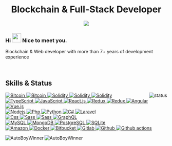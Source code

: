 <h1 align="center">
  Blockchain & Full-Stack Developer</h1>

<p align="center">
  <a href="https://github.com/DenverCoder1/readme-typing-svg"><img src="https://readme-typing-svg.herokuapp.com/?lines=blockchain%20developer;7+%2B%20years%20of%20coding%20experience;Being%20passionate%20and%20creative&center=true&width=380&height=45"></a>
</p>
<h3> Hi <img src="https://media.giphy.com/media/hvRJCLFzcasrR4ia7z/giphy.gif" width="28"> Nice to meet you.</h3>
<p>Blockchain & Web developer with more than 7+ years of development experience</p>

<br/>




<h2>Skills & Status</h2>


<p align="right">
  <img alt="status" src="https://github-readme-stats.vercel.app/api?username=AutoBoyWinner&show_icons=true&&custom_title=Current%20Status&title_color=baf14f&text_color=76d285&icon_color=cff389&theme=dark" align="right" />
</p>


<div>
  <a href="https://github.com/AutoBoyWinner">
    <img alt="Bitcoin" src="https://img.shields.io/badge/Bitcoin-ab790d?style=plastic&logo=bitcoin&logoColor=white" />
  </a>
  <a href="https://github.com/AutoBoyWinner">
    <img alt="Bitcoin" src="https://img.shields.io/badge/Ethereum-442288?style=plastic&logo=ethereum&logoColor=white" />
  </a>
  <a href="https://github.com/AutoBoyWinner">
    <img alt="Solidity" src="https://img.shields.io/badge/Solidity-blue?style=plastic&logo=solidity&logoColor=white" />
  </a>
  <a href="https://github.com/AutoBoyWinner">
    <img alt="Solidity" src="https://img.shields.io/badge/Rust-443330?style=plastic&logo=rust&logoColor=white" />
  </a>
  <a href="https://github.com/AutoBoyWinner">
    <img alt="Solidity" src="https://img.shields.io/badge/Web3.js-11aa33?style=plastic&logo=web3.js&logoColor=white" />
  </a>
</div>
<div>
  <a href="https://github.com/AutoBoyWinner">
    <img alt="TypeScript" src="https://img.shields.io/badge/-TypeScript-007ACC?style=plastic&logo=typescript&logoColor=white" />
  </a>
  <a href="https://github.com/AutoBoyWinner">
    <img alt="JavaScript" src="https://img.shields.io/badge/JavaScript-11bb44?style=plastic&logo=javascript&logoColor=white" />
  </a>
  <a href="https://github.com/AutoBoyWinner">
    <img alt="React.js" src="https://img.shields.io/badge/-ReactJS-blue?style=plastic&logo=react&logoColor=white" />
  </a>
  <a href="https://github.com/AutoBoyWinner">
    <img alt="Redux" src="https://img.shields.io/badge/-Redux-764ABC?style=plastic&logo=redux&logoColor=white" />
  </a>
  <a href="https://github.com/AutoBoyWinner">
    <img alt="Redux" src="https://img.shields.io/badge/-express-inactive?style=plastic&logo=express&logoColor=white" />
  </a>
   <a href="https://github.com/AutoBoyWinner">
    <img alt="Angular" src="https://img.shields.io/badge/-Angular-DD0031?style=plastic&logo=angular&logoColor=white" />
  </a>
  <a href="https://github.com/AutoBoyWinner">
    <img alt="Vue.js" src="https://img.shields.io/badge/Vue.js-35495E?style=plastic&logo=vue.js&logoColor=4FC08D" />
  </a>
</div>
<div>
  <a href="https://github.com/AutoBoyWinner">
    <img alt="Nodejs" src="https://img.shields.io/badge/-Nodejs-43853d?style=plastic&logo=Node.js&logoColor=white" />
  </a>
  <a href="https://github.com/AutoBoyWinner">
    <img alt="Php" src="https://img.shields.io/badge/PHP-777BB4?style=plastic&logo=php&logoColor=white" />
  </a>
  <a href="https://github.com/AutoBoyWinner">
    <img alt="Python" src="https://img.shields.io/badge/Python-14354C?style=plastic&logo=python&logoColor=white" />
  </a>
  <a href="https://github.com/AutoBoyWinner">
    <img alt="C#" src="https://img.shields.io/badge/C%23-23DAFB?style=plastic&logo=c-sharp&logoColor=white" />
  </a>
  <a href="https://github.com/AutoBoyWinner">
    <img alt="Laravel" src="https://img.shields.io/badge/Laravel-FF2D20?style=plastic&logo=laravel&logoColor=white" />
  </a>
</div>
<div>
  <a href="https://github.com/AutoBoyWinner">
    <img alt="Css" src="https://img.shields.io/badge/CSS-239120?&style=plastic&logo=css3&logoColor=white" />
  </a>
  <a href="https://github.com/AutoBoyWinner">
    <img alt="Sass" src="https://img.shields.io/badge/Sass-CC6699?style=plastic&logo=sass&logoColor=white" />
  </a>
   <a href="https://github.com/AutoBoyWinner">
    <img alt="Sass" src="https://img.shields.io/badge/Tailwind CSS-yellow?style=plastic&logo=tailwind CSS&logoColor=white" />
  </a>
  <a href="https://github.com/AutoBoyWinner">  
    <img alt="GraphQL" src="https://img.shields.io/badge/GraphQL-E10098?style=plastic&logo=graphql&logoColor=white" />
  </a>
</div>
<div>
  <a href="https://github.com/AutoBoyWinner">
    <img alt="MySQL" src="https://img.shields.io/badge/MySQL-0f69a9?style=plastic&logo=mysql&logoColor=white" />
  </a>
  <a href="https://github.com/AutoBoyWinner">
    <img alt="MongoDB" src="https://img.shields.io/badge/MongoDB-13aa52?style=plastic&logo=mongodb&logoColor=white" />
  </a>
  <a href="https://github.com/AutoBoyWinner">
    <img alt="PostgreSQL" src="https://img.shields.io/badge/PostgreSQL-316192?style=plastic&logo=postgresql&logoColor=white" />
  </a>
  <a href="https://github.com/AutoBoyWinner">
    <img alt="SQLite" src="https://img.shields.io/badge/SQLite-07405E?style=plastic&logo=sqlite&logoColor=white" />
  </a>
</div>
<div>
  <a href="https://github.com/AutoBoyWinner">  
    <img alt="Amazon" src="https://img.shields.io/badge/Amazon_AWS-232F3E?style=plastic&logo=amazon-aws&logoColor=white" />
  </a>
  <a href="https://github.com/AutoBoyWinner">  
    <img alt="Docker" src="https://img.shields.io/badge/Docker-46a2f1?style=plastic&logo=docker&logoColor=white" />
  </a>
  <a href="https://github.com/AutoBoyWinner">  
    <img alt="Bitbucket" src="https://img.shields.io/badge/Bitbucket-F05032?style=plastic&logo=bitbucket&logoColor=white" />
  </a>
  <a href="https://github.com/AutoBoyWinner">  
    <img alt="Gitlab" src="https://img.shields.io/badge/GitLab-FCA121?style=plastic&logo=gitlab" />
  </a>
  <a href="https://github.com/AutoBoyWinner">  
    <img alt="Github" src="https://img.shields.io/badge/GitHub-181717?style=plastic&logo=github" />
  </a>
  <a href="https://github.com/AutoBoyWinner">  
    <img alt="Github actions" src="https://img.shields.io/badge/Github_Actions-2088FF?style=plastic&logo=github-actions&logoColor=white" />
  </a>
</div>
<div>
  <p><img align="left" src="https://github-readme-stats.vercel.app/api/top-langs?username=AutoBoyWinner&show_icons=true&locale=en&layout=compact" alt="AutoBoyWinner" /></p>
  <p><img align="center" src="https://github-readme-streak-stats.herokuapp.com/?user=AutoBoyWinner&" alt="AutoBoyWinner" /></p>
</div>

